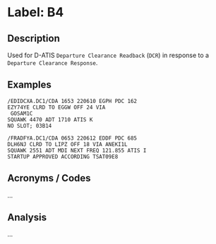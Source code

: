 # Label: B4

## Description

Used for D-ATIS `Departure Clearance Readback` (`DCR`) in response to a `Departure Clearance Response`.

## Examples

```
/EDIDCXA.DC1/CDA 1653 220610 EGPH PDC 162
EZY74YE CLRD TO EGGW OFF 24 VIA
 GOSAM1C
SQUAWK 4470 ADT 1710 ATIS K
NO SLOT; 03B14
```

```
/FRADFYA.DC1/CDA 0653 220612 EDDF PDC 685
DLH6NJ CLRD TO LIPZ OFF 18 VIA ANEKI1L
SQUAWK 2551 ADT MDI NEXT FREQ 121.855 ATIS I
STARTUP APPROVED ACCORDING TSAT09E8
```

## Acronyms / Codes

...

## Analysis

...
